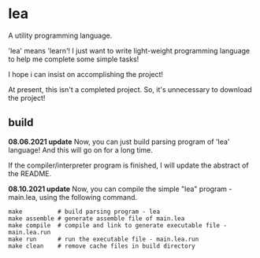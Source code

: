 # lea

A utility programming language.

'lea' means 'learn'! I just want to write light-weight programming language to help me complete some simple tasks!

I hope i can insist on accomplishing the project!

At present, this isn't a completed project. So, it's unnecessary to download the project!

## build

**08.06.2021 update** Now, you can just build parsing program of 'lea' language! And this will go on for a long time. 

If the compiler/interpreter program is finished, I will update the abstract of the README.

**08.10.2021 update** Now, you can compile the simple "lea" program - main.lea, using the following command.

```shell
make          # build parsing program - lea
make assemble # generate assemble file of main.lea
make compile  # compile and link to generate executable file - main.lea.run
make run      # run the executable file - main.lea.run
make clean    # remove cache files in build directory
```
